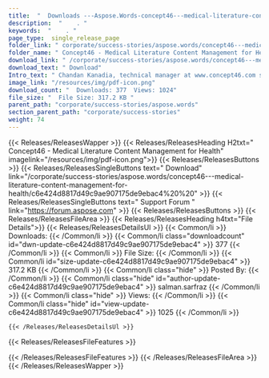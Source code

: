```yaml
---
title:  "  Downloads ---Aspose.Words-concept46---medical-literature-content-management-for-health . " 
description:  "    . " 
keywords:  "    . " 
page_type:  single_release_page
folder_link: " corporate/success-stories/aspose.words/concept46---medical-literature-content-management-for-health/"
folder_name: " Concept46 - Medical Literature Content Management for Health"
download_link: " /corporate/success-stories/aspose.words/concept46---medical-literature-content-management-for-health/c6e424d8817d49c9ae907175de9ebac4"
download_text: " Download"
Intro_text: " Chandan Kanadia, technical manager at www.concept46.com shares that how did he b..."
image_link: "/resources/img/pdf-icon.png"
download_count: "  Downloads: 377  Views: 1024"
file_size: "  File Size: 317.2 KB "
parent_path: "corporate/success-stories/aspose.words"
section_parent_path: "corporate/success-stories"
weight: 74 
---
```


{{< Releases/ReleasesWapper >}}
  {{< Releases/ReleasesHeading H2txt=" Concept46 - Medical Literature Content Management for Health" imagelink="/resources/img/pdf-icon.png">}}
  {{< Releases/ReleasesButtons >}}
    {{< Releases/ReleasesSingleButtons text=" Download" link="/corporate/success-stories/aspose.words/concept46---medical-literature-content-management-for-health/c6e424d8817d49c9ae907175de9ebac4%20%20" >}}
    {{< Releases/ReleasesSingleButtons text=" Support Forum " link="https://forum.aspose.com" >}}
  {{< Releases/ReleasesButtons >}}
  {{< Releases/ReleasesFileArea >}}
    {{< Releases/ReleasesHeading h4txt="File Details">}}
    {{< Releases/ReleasesDetailsUl >}}
            {{< Common/li  >}} Downloads: {{< /Common/li >}} 
      {{< Common/li class="downloadcount" id="dwn-update-c6e424d8817d49c9ae907175de9ebac4" >}} 377 {{< /Common/li >}} 
      {{< Common/li  >}} File Size: {{< /Common/li >}} 
      {{< Common/li id="size-update-c6e424d8817d49c9ae907175de9ebac4" >}} 317.2 KB {{< /Common/li >}} 
      {{< Common/li  class="hide" >}} Posted By: {{< /Common/li >}} 
      {{< Common/li class="hide" id="author-update-c6e424d8817d49c9ae907175de9ebac4" >}} salman.sarfraz {{< /Common/li >}} 
      {{< Common/li class="hide"  >}} Views: {{< /Common/li >}} 
      {{< Common/li class="hide" id="view-update-c6e424d8817d49c9ae907175de9ebac4" >}} 1025 {{< /Common/li >}} 

    {{< /Releases/ReleasesDetailsUl >}}

  {{< Releases/ReleasesFileFeatures >}}
      
  {{< /Releases/ReleasesFileFeatures >}}
 {{< /Releases/ReleasesFileArea >}}
{{< /Releases/ReleasesWapper >}}


